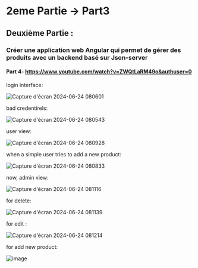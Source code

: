 # 2eme Partie -> Part3

## Deuxième Partie :
### Créer une application web Angular qui permet de gérer des produits avec un backend basé sur Json-server
#### Part 4- https://www.youtube.com/watch?v=ZWQtLaRM49o&authuser=0
login interface:

![Capture d'écran 2024-06-24 080601](https://github.com/a-alhaouil/TP_SD/assets/152272492/a78b5e5c-8c0c-4fb7-a149-49156cfe82e3)

bad credentirels:

![Capture d'écran 2024-06-24 080543](https://github.com/a-alhaouil/TP_SD/assets/152272492/04abea92-7672-4090-8d2d-4ae888e321ae)

user view:

![Capture d'écran 2024-06-24 080928](https://github.com/a-alhaouil/TP_SD/assets/152272492/d48e52c8-14d4-436f-a255-1e0e47a5aa53)


when a simple user tries to add a new product:

![Capture d'écran 2024-06-24 080833](https://github.com/a-alhaouil/TP_SD/assets/152272492/83724db9-b450-47c6-87a2-9a9ff88fe600)

now, admin view:

![Capture d'écran 2024-06-24 081116](https://github.com/a-alhaouil/TP_SD/assets/152272492/5ae405b3-af68-4b3c-a01e-c3013ded7392)

for delete:

![Capture d'écran 2024-06-24 081139](https://github.com/a-alhaouil/TP_SD/assets/152272492/e5999b5f-2793-4e54-8fa0-c6edc569c966)

for edit :

![Capture d'écran 2024-06-24 081214](https://github.com/a-alhaouil/TP_SD/assets/152272492/8ee9dd9c-2f43-4121-ba93-d7981112ed03)

for add new product:

![image](https://github.com/a-alhaouil/TP_SD/assets/152272492/dc4d8b9c-bdae-482b-b4df-2ec24a321d23)


